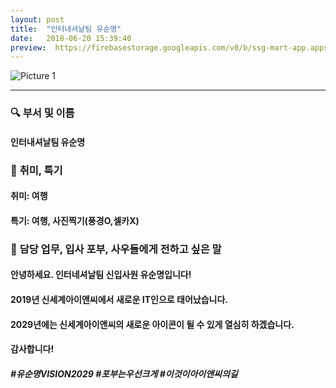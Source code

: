 ```yaml
---
layout: post
title:  "인터내셔날팀 유순명"
date:   2018-06-20 15:39:40
preview:  https://firebasestorage.googleapis.com/v0/b/ssg-mart-app.appspot.com/o/%EB%8F%99%EA%B8%B0%EC%82%AC%EC%A7%84%2F191920.jpg?alt=media&token=41b189f0-e843-4978-816c-caadff2fba08
---
```


![Picture 1](https://firebasestorage.googleapis.com/v0/b/ssg-mart-app.appspot.com/o/%EC%85%80%EC%B9%B4%2F%EC%9C%A0%EC%88%9C%EB%AA%85.jpeg?alt=media&token=9719c8e9-66c0-4552-9d89-b6ec2538de41)

---

### 🔍 **부서 및 이름**

#### 인터내셔날팀 유순명
    
### 🔔 **취미, 특기**

#### 취미: 여행
  
#### 특기: 여행, 사진찍기(풍경O,셀카X)

### 🔔 **담당 업무, 입사 포부, 사우들에게 전하고 싶은 말**

#### 안녕하세요. 인터네셔날팀 신입사원 유순명입니다!

#### 2019년 신세계아이앤씨에서 새로운 IT인으로 태어났습니다.
 
#### 2029년에는 신세계아이앤씨의 새로운 아이콘이 될 수 있게 열심히 하겠습니다.
 
#### 감사합니다!
 
#### *#유순명VISION2029 #포부는우선크게 #이것이아이앤씨의길*
  